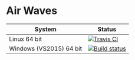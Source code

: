 Air Waves
=========

| System | Status |
| ------ | ------ |
| Linux 64 bit | [![Travis CI](https://travis-ci.org/LoganBarnes/AirWaves.svg?branch=master)](https://travis-ci.org/LoganBarnes/AirWaves)|
| Windows (VS2015) 64 bit | [![Build status](https://ci.appveyor.com/api/projects/status/2qojm6s3i7ymwaac?svg=true)](https://ci.appveyor.com/project/LoganBarnes/airwaves) |

